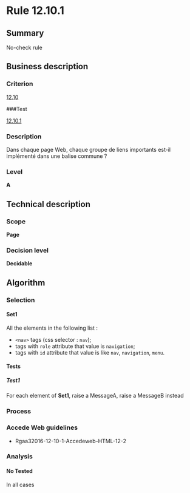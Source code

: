 # Rule 12.10.1

## Summary

No-check rule

## Business description

### Criterion

[12.10](http://references.modernisation.gouv.fr/referentiel-technique-0#crit-12-10)

###Test

[12.10.1](http://references.modernisation.gouv.fr/referentiel-technique-0#test-12-10-1)

### Description

Dans chaque page Web, chaque groupe de liens importants est-il impl&eacute;ment&eacute; dans une balise commune ?

### Level

**A**

## Technical description

### Scope

**Page**

### Decision level

**Decidable**

## Algorithm

### Selection

#### Set1

All the elements in the following list :
 *  `<nav>` tags (css selector : `nav`);
 *  tags with `role` attribute that value is `navigation`;
 *  tags with `id` attribute that value is like `nav`, `navigation`, `menu`.

#### Tests

##### Test1

For each element of **Set1**, raise a MessageA, raise a MessageB instead

### Process

### Accede Web guidelines

 * Rgaa32016-12-10-1-Accedeweb-HTML-12-2

### Analysis

#### No Tested 

In all cases







